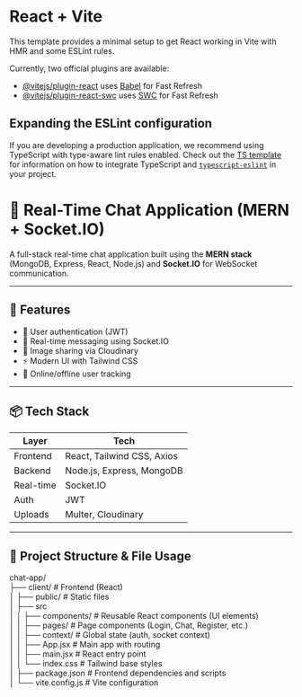 # React + Vite

This template provides a minimal setup to get React working in Vite with HMR and some ESLint rules.

Currently, two official plugins are available:

- [@vitejs/plugin-react](https://github.com/vitejs/vite-plugin-react/blob/main/packages/plugin-react) uses [Babel](https://babeljs.io/) for Fast Refresh
- [@vitejs/plugin-react-swc](https://github.com/vitejs/vite-plugin-react/blob/main/packages/plugin-react-swc) uses [SWC](https://swc.rs/) for Fast Refresh

## Expanding the ESLint configuration

If you are developing a production application, we recommend using TypeScript with type-aware lint rules enabled. Check out the [TS template](https://github.com/vitejs/vite/tree/main/packages/create-vite/template-react-ts) for information on how to integrate TypeScript and [`typescript-eslint`](https://typescript-eslint.io) in your project.


# 💬 Real-Time Chat Application (MERN + Socket.IO)

A full-stack real-time chat application built using the **MERN stack** (MongoDB, Express, React, Node.js) and **Socket.IO** for WebSocket communication.

---

## 🚀 Features

- 🔐 User authentication (JWT)
- 💬 Real-time messaging using Socket.IO
- 📸 Image sharing via Cloudinary
- ⚡ Modern UI with Tailwind CSS
- 👤 Online/offline user tracking

---

## 📦 Tech Stack

| Layer     | Tech                          |
|-----------|-------------------------------|
| Frontend  | React, Tailwind CSS, Axios    |
| Backend   | Node.js, Express, MongoDB     |
| Real-time | Socket.IO                     |
| Auth      | JWT                           |
| Uploads   | Multer, Cloudinary            |

---

## 📁 Project Structure & File Usage

chat-app/  
├── client/                         # Frontend (React)  
│   ├── public/                     # Static files  
│   ├── src  
│   │   ├── components/             # Reusable React components (UI elements)  
│   │   ├── pages/                  # Page components (Login, Chat, Register, etc.)  
│   │   ├── context/                # Global state (auth, socket context)  
│   │   ├── App.jsx                 # Main app with routing  
│   │   ├── main.jsx                # React entry point  
│   │   └── index.css               # Tailwind base styles  
│   ├── package.json                # Frontend dependencies and scripts  
│   └── vite.config.js              # Vite configuration




